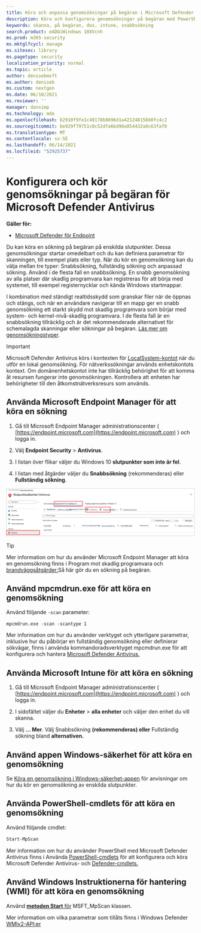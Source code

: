 ```yaml
---
title: Köra och anpassa genomsökningar på begäran i Microsoft Defender Antivirus
description: Köra och konfigurera genomsökningar på begäran med PowerShell, Windows Management Instrumentation eller individuellt på slutpunkter med Windows-säkerhet-appen
keywords: skanna, på begäran, dos, intune, snabbsökning
search.product: eADQiWindows 10XVcnh
ms.prod: m365-security
ms.mktglfcycl: manage
ms.sitesec: library
ms.pagetype: security
localization_priority: normal
ms.topic: article
author: denisebmsft
ms.author: deniseb
ms.custom: nextgen
ms.date: 06/10/2021
ms.reviewer: ''
manager: dansimp
ms.technology: mde
ms.openlocfilehash: b2910f9fe1c49178b8696d1a421248156b0fc4c2
ms.sourcegitcommit: be929f79751c0c52dfa6bd98a854432a0c63faf0
ms.translationtype: MT
ms.contentlocale: sv-SE
ms.lasthandoff: 06/14/2021
ms.locfileid: "52925737"
---
```

# <a name="configure-and-run-on-demand-microsoft-defender-antivirus-scans"></a>Konfigurera och kör genomsökningar på begäran för Microsoft Defender Antivirus

**Gäller för:**

- [Microsoft Defender för Endpoint](/microsoft-365/security/defender-endpoint/)

Du kan köra en sökning på begäran på enskilda slutpunkter. Dessa genomsökningar startar omedelbart och du kan definiera parametrar för skanningen, till exempel plats eller typ. När du kör en genomsökning kan du välja mellan tre typer: Snabbsökning, fullständig sökning och anpassad sökning. Använd i de flesta fall en snabbsökning. En snabb genomsökning av alla platser där skadlig programvara kan registreras för att börja med systemet, till exempel registernycklar och kända Windows startmappar. 

I kombination med ständigt realtidsskydd som granskar filer när de öppnas och stängs, och när en användare navigerar till en mapp ger en snabb genomsökning ett starkt skydd mot skadlig programvara som börjar med system- och kernel-nivå-skadlig programvara. I de flesta fall är en snabbsökning tillräcklig och är det rekommenderade alternativet för schemalagda skanningar eller sökningar på begäran.  [Läs mer om genomsökningstyper](schedule-antivirus-scans.md#quick-scan-full-scan-and-custom-scan).

> [!IMPORTANT]
> Microsoft Defender Antivirus körs i kontexten för [LocalSystem-kontot](/windows/win32/services/localsystem-account) när du utför en lokal genomsökning. För nätverkssökningar används enhetskontots kontext. Om domänenhetskontot inte har tillräcklig behörighet för att komma åt resursen fungerar inte genomsökningen. Kontrollera att enheten har behörigheter till den åtkomstnätverksresurs som används.

## <a name="use-microsoft-endpoint-manager-to-run-a-scan"></a>Använda Microsoft Endpoint Manager för att köra en sökning

1. Gå till Microsoft Endpoint Manager administrationscenter ( [https://endpoint.microsoft.com](https://endpoint.microsoft.com) ) och logga in.

2. Välj **Endpoint Security**  >  **Antivirus**.

3. I listan över flikar väljer du Windows 10 **slutpunkter som inte är fel**.

4. I listan med åtgärder väljer du **Snabbsökning** (rekommenderas) eller **Fullständig sökning**.

[![BILD ](images/mem-antivirus-scan-on-demand.png)](images/mem-antivirus-scan-on-demand.png#lightbox)

> [!TIP]
> Mer information om hur du använder Microsoft Endpoint Manager att köra en genomsökning finns i Program mot skadlig programvara och [brandväggsåtgärder:](/configmgr/protect/deploy-use/endpoint-antimalware-firewall#how-to-perform-an-on-demand-scan-of-computers)Så här gör du en sökning på begäran.

## <a name="use-the-mpcmdrunexe-command-line-utility-to-run-a-scan"></a>Använd mpcmdrun.exe för att köra en genomsökning

Använd följande `-scan` parameter:

```console
mpcmdrun.exe -scan -scantype 1
```

Mer information om hur du använder verktyget och ytterligare parametrar, inklusive hur du påbörjar en fullständig genomsökning eller definierar sökvägar, finns i använda kommandoradsverktyget mpcmdrun.exe för att konfigurera och hantera [Microsoft Defender Antivirus.](command-line-arguments-microsoft-defender-antivirus.md)

## <a name="use-microsoft-intune-to-run-a-scan"></a>Använda Microsoft Intune för att köra en sökning

1. Gå till Microsoft Endpoint Manager administrationscenter ( [https://endpoint.microsoft.com](https://endpoint.microsoft.com) ) och logga in.

2. I sidofältet väljer du **Enheter**  >  **alla enheter** och väljer den enhet du vill skanna.

3. Välj **... Mer**. Välj Snabbsökning **(rekommenderas) eller** Fullständig sökning bland **alternativen.**

## <a name="use-the-windows-security-app-to-run-a-scan"></a>Använd appen Windows-säkerhet för att köra en genomsökning

Se [Köra en genomsökning i Windows-säkerhet-appen](microsoft-defender-security-center-antivirus.md) för anvisningar om hur du kör en genomsökning av enskilda slutpunkter.

## <a name="use-powershell-cmdlets-to-run-a-scan"></a>Använda PowerShell-cmdlets för att köra en genomsökning

Använd följande cmdlet:

```PowerShell
Start-MpScan
```

Mer information om hur du använder PowerShell med Microsoft Defender Antivirus finns i Använda [PowerShell-cmdlets](use-powershell-cmdlets-microsoft-defender-antivirus.md) för att konfigurera och köra Microsoft Defender Antivirus- och [Defender-cmdlets.](/powershell/module/defender/)

## <a name="use-windows-management-instruction-wmi-to-run-a-scan"></a>Använd Windows Instruktionerna för hantering (WMI) för att köra en genomsökning

Använd [ **metoden Start** för](/previous-versions/windows/desktop/defender/start-msft-mpscan) MSFT_MpScan klassen. 

Mer information om vilka parametrar som tillåts finns i Windows Defender [WMIv2-API:er](/previous-versions/windows/desktop/defender/windows-defender-wmiv2-apis-portal)


